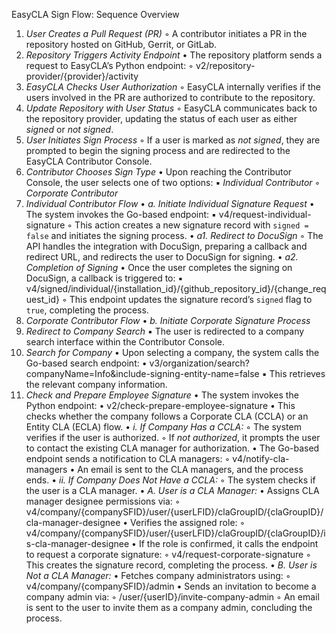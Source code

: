EasyCLA Sign Flow: Sequence Overview

1. *User Creates a Pull Request (PR)*
    ◦ A contributor initiates a PR in the repository hosted on GitHub, Gerrit, or GitLab.
2. *Repository Triggers Activity Endpoint*
• The repository platform sends a request to EasyCLA’s Python endpoint:
    ◦ v2/repository-provider/{provider}/activity
3. *EasyCLA Checks User Authorization*
    ◦ EasyCLA internally verifies if the users involved in the PR are authorized to contribute to the repository.
4. *Update Repository with User Status*
    ◦ EasyCLA communicates back to the repository provider, updating the status of each user as either *signed* or *not signed*.
5. *User Initiates Sign Process*
    ◦ If a user is marked as *not signed*, they are prompted to begin the signing process and are redirected to the EasyCLA Contributor Console.
6. *Contributor Chooses Sign Type*
• Upon reaching the Contributor Console, the user selects one of two options:
        ▪︎ *Individual Contributor*
    ◦ *Corporate Contributor*
7. *Individual Contributor Flow*
• *a. Initiate Individual Signature Request*
• The system invokes the Go-based endpoint:
        ▪︎ v4/request-individual-signature
    ◦ This action creates a new signature record with `signed = false` and initiates the signing process.
• *a1. Redirect to DocuSign*
    ◦ The API handles the integration with DocuSign, preparing a callback and redirect URL, and redirects the user to DocuSign for signing.
• *a2. Completion of Signing*
• Once the user completes the signing on DocuSign, a callback is triggered to:
        ▪︎ v4/signed/individual/{installation_id}/{github_repository_id}/{change_request_id}
    ◦ This endpoint updates the signature record’s `signed` flag to `true`, completing the process.
8. *Corporate Contributor Flow*
• *b. Initiate Corporate Signature Process*
9. *Redirect to Company Search*
        ▪︎ The user is redirected to a company search interface within the Contributor Console.
10. *Search for Company*
• Upon selecting a company, the system calls the Go-based search endpoint:
            • v3/organization/search?companyName=Info&amp;include-signing-entity-name=false
        ▪︎ This retrieves the relevant company information.
11. *Check and Prepare Employee Signature*
• The system invokes the Python endpoint:
            • v2/check-prepare-employee-signature
            • This checks whether the company follows a Corporate CLA (CCLA) or an Entity CLA (ECLA) flow.
• *i. If Company Has a CCLA:*
                ◦ The system verifies if the user is authorized.
                ◦ If *not authorized*, it prompts the user to contact the existing CLA manager for authorization.
• The Go-based endpoint sends a notification to CLA managers:
                ◦ v4/notify-cla-managers
            • An email is sent to the CLA managers, and the process ends.
• *ii. If Company Does Not Have a CCLA:*
                ◦ The system checks if the user is a CLA manager.
• *A. User is a CLA Manager:*
• Assigns CLA manager designee permissions via:
                ◦ v4/company/{companySFID}/user/{userLFID}/claGroupID/{claGroupID}/cla-manager-designee
• Verifies the assigned role:
                ◦ v4/company/{companySFID}/user/{userLFID}/claGroupID/{claGroupID}/is-cla-manager-designee
• If the role is confirmed, it calls the endpoint to request a corporate signature:
                ◦ v4/request-corporate-signature
                ◦ This creates the signature record, completing the process.
• *B. User is Not a CLA Manager:*
• Fetches company administrators using:
                ◦ v4/company/{companySFID}/admin
• Sends an invitation to become a company admin via:
                ◦ /user/{userID}/invite-company-admin
    ◦ An email is sent to the user to invite them as a company admin, concluding the process.
